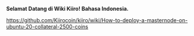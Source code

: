 **Selamat Datang di Wiki Kiiro! Bahasa Indonesia.**

https://github.com/Kiirocoin/kiiro/wiki/How-to-deploy-a-masternode-on-ubuntu-20-collateral-2500-coins

